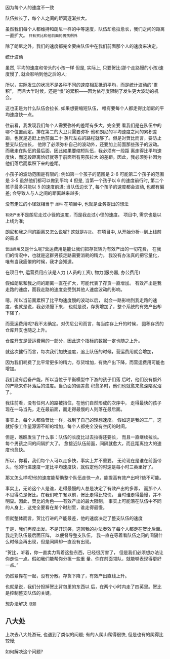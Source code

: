 因为每个人的速度不一致

队伍拉长了，每个人之间的距离逐渐拉大。

虽然我们每个人都维持和朗尼一样的中等速度，队伍却愈拉愈长，我们之问的距离一直扩大。
`只有贺比和他前面的男孩例外`

除了朗尼之外，我们的速度都完全要由队伍中在我们前面那个人的速度来决定。

统计波动

虽然, 平均的速度和带头的小孩一样
但是, 实际上, 只要贺比(那个走路慢的小孩)速度慢了, 就会影响到他之后的人;

所以，实际发生的状况不是各种不同的速度相互抵消平均，而是统计波动的“累积”，
而且大半时候，还是“慢”的累积——因为依存度限制了发生更大波动的机会。

这也正是为什么队伍会拉长, 如果想要缩短队伍，
唯有要每个人都走得比朗尼的平均速度快一点。

往前看，我发现我们每个人需要弥补的差距有多大，完全要
看我们是在队伍中的哪个位置而定。排在第二的大卫只需要弥补
他和朗尼的平均速度之间的累积差距，也就是追赶上他前面二十
英尺左右的路程就够了。但是对贺比而言，要防止整支队伍拉长，
他除了必须弥补自己的波动外，还要加上前面那些孩子的波动。
而我走在队伍的最后面，因此如果要缩短队伍，我必须有一段距
离走得比平均速度快，而这段距离恰好就等于前面所有男孩拉大
的差距。因此，我必须弥补因为他们落后而累积下来的差距。

小孩子的波动范围是有限的;
例如第一个孩子的范围是 2-6
可能第二个孩子的范围是 3-5
虽然他们都可以做到平均 4
但是, 当第一个孩子以 6 的速度前行时, 第二个孩子最多只能以 5 的速度前进;
当队伍边长了, 每个孩子的速度都会波动, 也都有偏差;
会导致人与人之间的距离越来越多;

没有走过的小径就相当于 `原料`
在项目中, 也就是业务提出的想法

`有效产出`不是朗尼走过小径的速度，而是我走过小径的速度。
项目中, 需求也是以上线为准;

朗尼和我之间的距离又怎么说呢? 这就是`存货`。
在项目中, 从开始分析--到上线前的需求

`营运费用`又是什么呢?营运费用是能让我们把存货转为有效产出的一切花费，
在我们的情况中，也就是这群男孩走路需要消耗的精力。
我没有办法真的把它量化，唯有当我疲倦的时候，我才会知道。

在项目中, 运营费用应该是人力 (人员的工资), 物力(服务器, 办公费用)

假如朗尼和我之间的距离一直在扩大，可能代表了存货一直增加。
有效产出是我走路的速度，而我走路的速度会受到其他人速度波动的影响。

嗯，所以当前面累积了比平均速度慢的波动以后，
就会一路影响到我走路的速度，也就是说，我必须慢下来，
也就是说，存货增加了，整个系统的有效产出却下降了。

而营运费用呢?我不太确定。对优尼公司而言，每当库存上升的时候，
囤积存货的仓库开支也随之上升。

仓库开支是营运费用的一部分，因此这个指标的数据一定也随之上升。

就这次健行而言，每次我们加快速度，追上队伍的时候，营运费用就会增加，

因为我们耗费了比平常更多的精力。存货增加，有效产出下降，而营运费用可能也增加。

我们没有后备产能，所以当位于平衡模型中下游的孩子们落
后时，他们没有额外的产能来弥补落后的进度。当负面的偏差愈
积愈多时，他们也就愈来愈深陷泥沼了。

我往前看，没有任何人的路被挡住，在他们自然形成的次序中，
走得最快的孩子现在一马当先，走在最前面，而走得最慢的人则落在最后面。

事实上，每个人都像贺比一样，找到了自己的理想速度。
假如这是我的工厂，这就好像工作量源源不断的增加，每个人都完全没有空闲的时间。

但是，瞧瞧发生了什么事：队伍的长度比过去拉得还要长，
而且一直继续拉长。每个男孩之间的间隔扩大了。
愈接近队伍前面，间隔就愈大，而且距离拉大的速度也愈快。

所以，你看，我们每个人可以走多快，事实上并不重要。
无论现在是谁在前面带头，他的行进速度一定比平均速度快，就假定他的时速是每小时三英里好了。

那又怎么样呢!他的速度能帮助整个队伍走快一点，能提高有效产出吗?绝不可能。

事实上，无论这个人是谁，走得最慢的人总是决定了有效产出的多寡，
而那个人不见得总是贺比。在我们吃午餐以前，贺比走得比较快，
当时谁走得最慢，并不明显。因此，贺比的角色——有效产出的最大限制，
事实上可能落在队伍中不同的人身上，这完全要看在某个时刻里，谁走得最慢。

但就整体而言，贺比行进的产能最差，他的速度决定了整支队伍的速度

于是，我们再度出发。不是开玩笑，这回我的办法奏效了每个人都走在贺比后面。我走到队伍最后面压阵，
以便督导整支队伍，
我一直在等着看队伍之问的间隔什么时候会再出现，但是间隔却一直没有出现。

“贺比，听着，你一直卖力背着这些东西，已经很厉害了，
但是我们必须想办法让你走快一点。假如我们能帮你分担一些重
量，你在前面领队，就能够表现得更好一点。”

仍然紧靠在一起，没有分散。存货下降了，有效产出直线上升。

也就是说，我们分担掉贺比背包里的东西以
后，在两个小时内走了四英里。贺比是控制整支队伍的关键。

想办法解决 `瓶颈`

## 八大处

上次去八大处游玩, 也遇到了类似的问题;
有的人爬山爬得很快, 但是也有的爬得比较慢;

如何解决这个问题?
